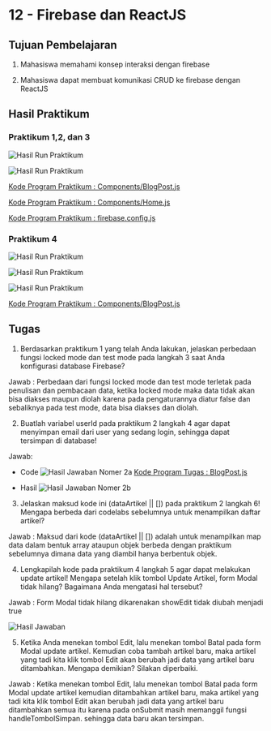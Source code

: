 # 12 - Firebase dan ReactJS

## Tujuan Pembelajaran

1. Mahasiswa memahami konsep interaksi dengan firebase

2. Mahasiswa dapat membuat komunikasi CRUD ke firebase dengan ReactJS

## Hasil Praktikum

### Praktikum 1,2, dan 3

![Hasil Run Praktikum](img/hasil1.PNG)

![Hasil Run Praktikum](img/hasil2.PNG)

[Kode Program Praktikum : Components/BlogPost.js](../../src/12_Crud_Firebase/praktikum1,2,3/components/BlogPost.js)

[Kode Program Praktikum : Components/Home.js](../../src/12_Crud_Firebase/praktikum1,2,3/components/Home.js)

[Kode Program Praktikum : firebase.config.js](../../src/12_Crud_Firebase/praktikum1,2,3/firebase.config.js)

### Praktikum 4

![Hasil Run Praktikum](img/hasil3.PNG)

![Hasil Run Praktikum](img/hasil4.PNG)

![Hasil Run Praktikum](img/hasil5.PNG)

[Kode Program Praktikum : Components/BlogPost.js](../../src/12_Crud_Firebase/praktikum4/BlogPost.js)

## Tugas

1.  Berdasarkan praktikum 1 yang telah Anda lakukan, jelaskan perbedaan fungsi locked mode dan test mode pada langkah 3 saat Anda konfigurasi database Firebase?

Jawab : Perbedaan dari fungsi locked mode dan test mode terletak pada penulisan dan pembacaan data, ketika locked mode maka data tidak akan bisa diakses maupun diolah karena pada pengaturannya diatur false dan sebaliknya pada test mode, data bisa diakses dan diolah.

2.  Buatlah variabel userId pada praktikum 2 langkah 4 agar dapat menyimpan email dari user yang sedang login, sehingga dapat tersimpan di database!

Jawab:

- Code
  ![Hasil Jawaban Nomer 2a](img/hasil7.PNG)
  [Kode Program Tugas : BlogPost.js](../../src/12_Crud_Firebase/tugas/BlogPost.js)

- Hasil
  ![Hasil Jawaban Nomer 2b](img/hasil6.PNG)

3.  Jelaskan maksud kode ini (dataArtikel || []) pada praktikum 2 langkah 6! Mengapa berbeda dari codelabs sebelumnya untuk menampilkan daftar artikel?

Jawab : Maksud dari kode (dataArtikel || []) adalah untuk menampilkan map data dalam bentuk array ataupun objek berbeda dengan praktikum sebelumnya dimana data yang diambil hanya berbentuk objek.

4.  Lengkapilah kode pada praktikum 4 langkah 5 agar dapat melakukan update artikel! Mengapa setelah klik tombol Update Artikel, form Modal tidak hilang? Bagaimana Anda mengatasi hal tersebut?

Jawab : Form Modal tidak hilang dikarenakan showEdit tidak diubah menjadi true

![Hasil Jawaban](img/hasil8.PNG)

5.  Ketika Anda menekan tombol Edit, lalu menekan tombol Batal pada form Modal update artikel. Kemudian coba tambah artikel baru, maka artikel yang tadi kita klik tombol Edit akan berubah jadi data yang artikel baru ditambahkan. Mengapa demikian? Silakan diperbaiki.

Jawab : Ketika menekan tombol Edit, lalu menekan tombol Batal pada form Modal update artikel kemudian ditambahkan artikel baru, maka artikel yang tadi kita klik tombol Edit akan berubah jadi data yang artikel baru ditambahkan semua itu karena pada onSubmit masih memanggil fungsi handleTombolSimpan. sehingga data baru akan tersimpan.
